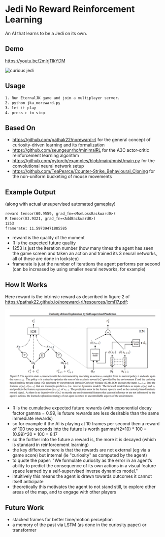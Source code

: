 # Jedi No Reward Reinforcement Learning

An AI that learns to be a Jedi on its own.

## Demo

https://youtu.be/2mIrj11kYDM

![curious jedi](https://github.com/nullonesix/jedi_noreward_rl/blob/main/noreward_demo_thumbnail.png?raw=true)

## Usage

```
1. Run EternalJK game and join a multiplayer server.
2. python jka_noreward.py
3. let it play
4. press c to stop
```
## Based On

- https://github.com/pathak22/noreward-rl for the general concept of curiosity-driven learning and its formalization
- https://github.com/seungeunrho/minimalRL for the A3C actor-critic reinforcement learning algorithm
- https://github.com/pytorch/examples/blob/main/mnist/main.py for the convolutional neural network setup
- https://github.com/TeaPearce/Counter-Strike_Behavioural_Cloning for the non-uniform bucketing of mouse movements

## Example Output

(along with actual unsupervised automated gameplay)
```
reward tensor(60.9559, grad_fn=<MseLossBackward0>)
R tensor(83.9321, grad_fn=<AddBackward0>)
1253
framerate: 11.59739471885585
```

- reward is the quality of the moment
- R is the expected future quality
- 1253 is just the iteration number (how many times the agent has seen the game screen and taken an action and trained its 3 neural networks, all of these are done in lockstep)
- framerate is just the number of iterations the agent performs per second (can be increased by using smaller neural networks, for example)

## How It Works

Here reward is the intrinsic reward as described in figure 2 of https://pathak22.github.io/noreward-rl/resources/icml17.pdf:

![intrinsic agency](https://raw.githubusercontent.com/nullonesix/jedi_noreward_rl/main/noreward.png)

- R is the cumulative expected future rewards (with exponential decay factor gamma = 0.99, ie future rewards are less desirable than the same immediate rewards)
- so for example if the AI is playing at 10 frames per second then a reward of 100 two seconds into the future is worth gamma^(2*10) * 100 = (0.99)^20 * 100 = 8.17
- so the further into the future a reward is, the more it is decayed (which is standard in reinforcement learning)
- the key difference here is that the rewards are not external (eg via a game score) but internal (ie "curiosity" as computed by the agent)
- to quote the paper: "We formulate curiosity as the error in an agent’s ability to predict the consequence of its own actions in a visual feature space learned by a self-supervised inverse dynamics model."
- intuitively this means the agent is drawn towards outcomes it cannot itself anticipate
- theoretically this motivates the agent to not stand still, to explore other areas of the map, and to engage with other players 

## Future Work

- stacked frames for better time/motion perception
- a memory of the past via LSTM (as done in the curiosity paper) or transformer


